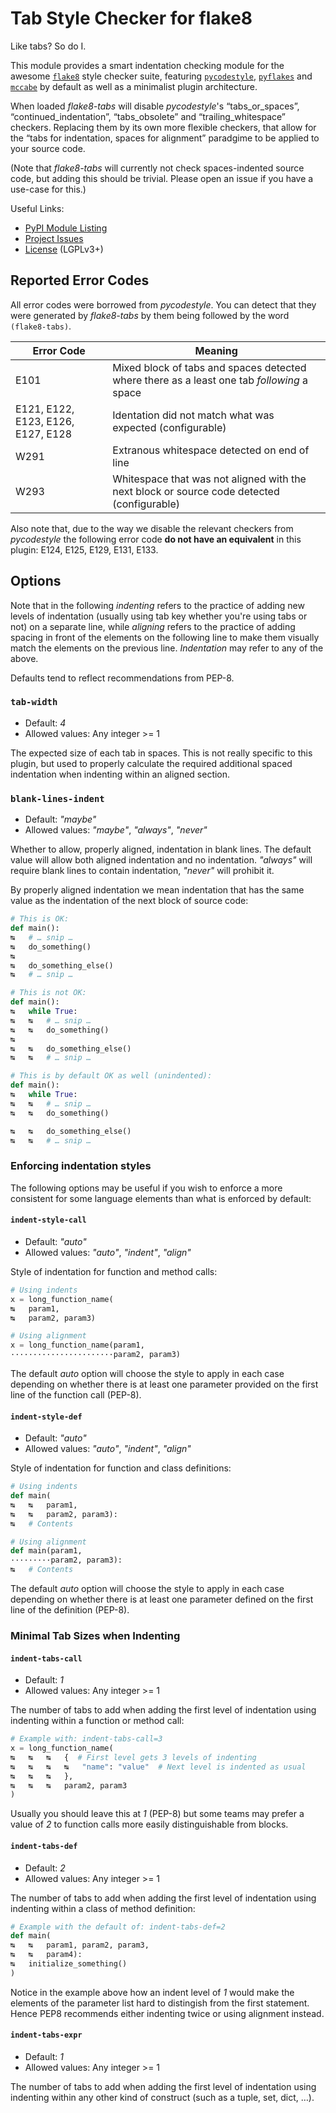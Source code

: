 # Tab Style Checker for flake8

Like tabs? So do I.

This module provides a smart indentation checking module for the awesome
[`flake8`](https://flake8.readthedocs.io/) style checker suite, featuring
[`pycodestyle`](https://pycodestyle.readthedocs.io/),
[`pyflakes`](https://github.com/PyCQA/pyflakes) and
[`mccabe`](https://github.com/pycqa/mccabe)
by default as well as a minimalist plugin architecture.

When loaded *flake8-tabs* will disable *pycodestyle*'s “tabs_or_spaces”, “continued_indentation”,
“tabs_obsolete” and “trailing_whitespace” checkers. Replacing them by its own more flexible
checkers, that allow for the “tabs for indentation, spaces for alignment” paradgime to be applied
to your source code.

(Note that *flake8-tabs* will currently not check spaces-indented source code, but adding this
should be trivial. Please open an issue if you have a use-case for this.)

Useful Links:

 * [PyPI Module Listing](https://pypi.org/project/flake8-tabs/)
 * [Project Issues](https://gitlab.com/ntninja/flake8-tabs/issues)
 * [License](https://gitlab.com/ntninja/flake8-tabs/blob/master/LICENSE.md) (LGPLv3+)

## Reported Error Codes

All error codes were borrowed from *pycodestyle*. You can detect that they were generated by
*flake8-tabs* by them being followed by the word `(flake8-tabs)`.


| Error Code | Meaning                                                                                    |
| ---------- | ------------------------------------------------------------------------------------------ |
| E101       | Mixed block of tabs and spaces detected where there as a least one tab *following* a space |
| E121, E122, E123, E126, E127, E128 | Identation did not match what was expected (configurable)          |
| W291       | Extranous whitespace detected on end of line                                               |
| W293       | Whitespace that was not aligned with the next block or source code detected (configurable) |

Also note that, due to the way we disable the relevant checkers from *pycodestyle* the following
error code **do not have an equivalent** in this plugin: E124, E125, E129, E131, E133.

## Options

Note that in the following *indenting* refers to the practice of adding new levels of indentation
(usually using tab key whether you're using tabs or not) on a separate line, while *aligning*
refers to the practice of adding spacing in front of the elements on the following line to make
them visually match the elements on the previous line. *Indentation* may refer to any of the above.

Defaults tend to reflect recommendations from PEP-8.

### `tab-width`

 * Default: *4*
 * Allowed values: Any integer >= 1

The expected size of each tab in spaces. This is not really specific to this plugin, but used to
properly calculate the required additional spaced indentation when indenting within an aligned
section.

### `blank-lines-indent`

 * Default: *"maybe"*
 * Allowed values: *"maybe"*, *"always"*, *"never"*

Whether to allow, properly aligned, indentation in blank lines. The default value will allow both
aligned indentation and no indentation. *"always"* will require blank lines to contain indentation,
*"never"* will prohibit it.

By properly aligned indentation we mean indentation that has the same value as the indentation of
the next block of source code:

```py
# This is OK:
def main():
↹	# … snip …
↹	do_something()
↹	
↹	do_something_else()
↹	# … snip …

# This is not OK:
def main():
↹	while True:
↹	↹	# … snip …
↹	↹	do_something()
↹	
↹	↹	do_something_else()
↹	↹	# … snip …

# This is by default OK as well (unindented):
def main():
↹	while True:
↹	↹	# … snip …
↹	↹	do_something()

↹	↹	do_something_else()
↹	↹	# … snip …
```

### Enforcing indentation styles

The following options may be useful if you wish to enforce a more consistent for some language
elements than what is enforced by default:

#### `indent-style-call`

 * Default: *"auto"*
 * Allowed values: *"auto"*, *"indent"*, *"align"*

Style of indentation for function and method calls:

```py
# Using indents
x = long_function_name(
↹	param1,
↹	param2, param3)

# Using alignment
x = long_function_name(param1,
·······················param2, param3)
```

The default *auto* option will choose the style to apply in each case depending on whether there
is at least one parameter provided on the first line of the function call (PEP-8).

#### `indent-style-def`

 * Default: *"auto"*
 * Allowed values: *"auto"*, *"indent"*, *"align"*

Style of indentation for function and class definitions:

```py
# Using indents
def main(
↹	↹	param1,
↹	↹	param2, param3):
↹	# Contents

# Using alignment
def main(param1,
·········param2, param3):
↹	# Contents
```

The default *auto* option will choose the style to apply in each case depending on whether there
is at least one parameter defined on the first line of the definition (PEP-8).

### Minimal Tab Sizes when Indenting

#### `indent-tabs-call`

 * Default: *1*
 * Allowed values: Any integer >= 1

The number of tabs to add when adding the first level of indentation using indenting within a
function or method call:

```py
# Example with: indent-tabs-call=3
x = long_function_name(
↹	↹	↹	{  # First level gets 3 levels of indenting
↹	↹	↹	↹	"name": "value"  # Next level is indented as usual
↹	↹	↹	},
↹	↹	↹	param2, param3
)
```

Usually you should leave this at *1* (PEP-8) but some teams may prefer a value of *2* to function
calls more easily distinguishable from blocks.

#### `indent-tabs-def`

 * Default: *2*
 * Allowed values: Any integer >= 1

The number of tabs to add when adding the first level of indentation using indenting within a
class of method definition:

```py
# Example with the default of: indent-tabs-def=2
def main(
↹	↹	param1, param2, param3,
↹	↹	param4):
↹	initialize_something()
)
```

Notice in the example above how an indent level of *1* would make the elements of the parameter
list hard to distingish from the first statement. Hence PEP8 recommends either indenting twice
or using alignment instead.

#### `indent-tabs-expr`

 * Default: *1*
 * Allowed values: Any integer >= 1

The number of tabs to add when adding the first level of indentation using indenting within any
other kind of construct (such as a tuple, set, dict, …).


